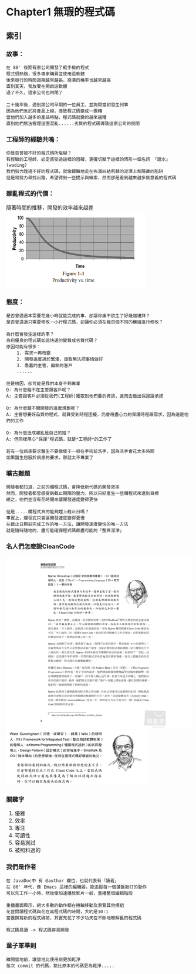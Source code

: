 
# Chapter1 無瑕的程式碼
## 索引
### 故事：
    在 80' 後期有家公司開發了殺手級的程式
    程式很熱銷，很多專家購買並使用這軟體
    後來發行的時間週期越來越長，崩潰的機率也越來越高
    直到某天，我放棄在開啟這軟體
    過了不久，這家公司也倒閉了

    二十幾年後，遇到該公司早期的一位員工，並詢問當初發生何事
    因為他們急於將產品上線，導致程式碼變成一團糟
    當他們加入越多的產品特點，程式碼就變的越來越糟
    直到他們無法管理這團混亂......劣質的程式碼導致這家公司的倒閉

### 工程師的經驗共鳴：
    你是否曾被不好的程式碼所阻礙？
    有經驗的工程師，必定感受過這樣的阻礙，更確切賦予這樣的情形一個名詞 「蹚水」(wading)
    我們努力蹚過不好的程式碼，就像艱難地走在佈滿糾結荊棘的泥潭上和隱藏的陷阱
    但是和努力尋找出路，希望得到一些提示與線索，然而卻是看到越來越多無意義的程式碼

### 雜亂程式的代價：
隨著時間的推移，開發的效率越來越差
![image](https://github.com/bensnows/Readings/blob/main/CleanCode/photo/chapter1/ch01-1.png)

### 態度：
    是否曾遇過本需要花幾小時就能完成的事，卻讓你痛不欲生了好幾個禮拜？
    是否曾遇過只需要修改一小行程式碼，卻讓你必須在幾百個不同的模組進行修改？

    為什麼會發生這樣的事？
    為何優良的程式碼如此快速的變質成劣質代碼？
    原因可能有很多：
        1. 需求一再改變
        2. 開發進度過於緊湊，導致無法把事情做好
        3. 愚蠢的主管，偏執的客戶
        ......

    但是根因，卻可能是我們本身不夠專業
    Q: 為什麼錯不在主管跟客戶呢？   
    A: 主管跟客戶必須從我們(工程師)獲取到他們要的資訊，進而去做出保證跟承諾

    Q: 為什麼錯不關開發的進度規劃呢？ 
    A: 主管想要好品質的程式，就算受到時程困擾，仍會用盡心力的保護時程跟需求，因為這是他們的工作
    
    Q: 為什麼造成雜亂是自己的錯？
    A: 但同樣用心"保護"程式碼，就是*工程師*的工作了

    若有一位病患要求醫生不要像傻子一般在手術前洗手，因為洗手會花太多時間
    如果醫生屈服於病患的要求，那就太不專業了

### 曠古難題
    開發者都知道，之前的爛程式碼，會降低新代碼的開發效率
    然而，開發者都曾感受到截止期限的壓力，所以只好產生一些爛程式來達到目標
    總之，他們並沒有花時間來讓開發速度變得更快

    但是.....爛程式真的能夠趕上截止日嗎？
    事實上，爛程式只會讓開發速度變得更慢
    在截止日期前完成工作的唯一方法，讓開發速度變快的唯一方法
    就是隨時隨地的，盡可能確保程式碼都盡可能的「整齊潔淨」


### 名人們怎麼說CleanCode
![image](https://github.com/bensnows/Readings/blob/main/CleanCode/photo/chapter1/Bjarne_stroustrup.png)
![image](https://github.com/bensnows/Readings/blob/main/CleanCode/photo/chapter1/Ward_Cunnubgham.png)

    
### 關鍵字
1. 優雅
1. 效率
1. 專注
1. 可讀性
1. 容易測試
1. 被照料過的

### 我們是作者
    在 JavaDoc中 有 @author 欄位，也就代表有「讀者」
    在 80' 年代，像 Emacs 這樣的編輯器，能追蹤每一個鍵盤敲打的動作
    可以先工作一小時，然後像加速播放影片一般，重播整個編輯階段

    重播畫面顯示，絕大多數的動作都在捲軸移動及瀏覽其他模組
    花茝閱讀程式碼與花在寫程式碼的時間，大約是10:1
    當要撰寫新的程式碼前，其實先花了不少功夫在不斷地瞭解舊的程式碼

    程式碼易讀 -> 程式碼容易開發

### 童子軍準則
    離開營地前，讓營地比使用前更加乾淨
    每次 commit 的代碼，都比原本的代碼更為乾淨.....
